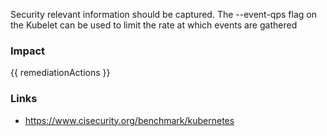 
Security relevant information should be captured. The --event-qps flag on the Kubelet can be used to limit the rate at which events are gathered

### Impact
<!-- Add Impact here -->

<!-- DO NOT CHANGE -->
{{ remediationActions }}

### Links
- https://www.cisecurity.org/benchmark/kubernetes


